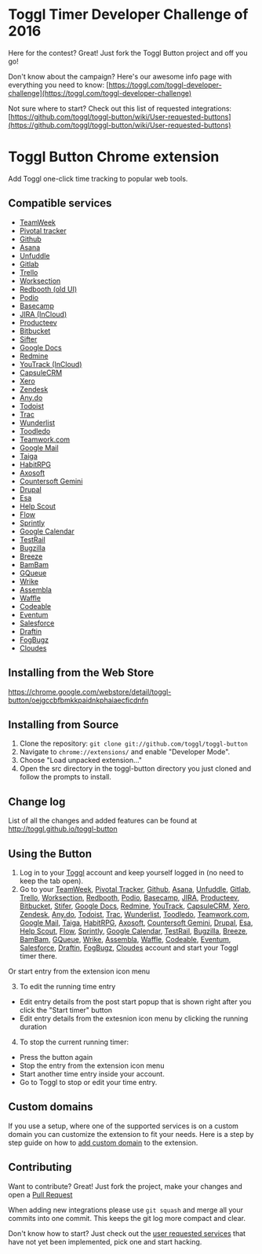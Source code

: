 # Toggl Timer Developer Challenge of 2016

Here for the contest? Great! Just fork the Toggl Button project and off you go!

Don't know about the campaign? Here's our awesome info page with everything you need to know: [https://toggl.com/toggl-developer-challenge](https://toggl.com/toggl-developer-challenge)

Not sure where to start? Check out this list of requested integrations: [https://github.com/toggl/toggl-button/wiki/User-requested-buttons](https://github.com/toggl/toggl-button/wiki/User-requested-buttons)

# Toggl Button Chrome extension

Add Toggl one-click time tracking to popular web tools.

## Compatible services
  - [TeamWeek][2]
  - [Pivotal tracker][3]
  - [Github][4]
  - [Asana][5]
  - [Unfuddle][6]
  - [Gitlab][7]
  - [Trello][8]
  - [Worksection][9]
  - [Redbooth (old UI)][10]
  - [Podio][11]
  - [Basecamp][12]
  - [JIRA (InCloud)][13]
  - [Producteev][14]
  - [Bitbucket][15]
  - [Sifter][16]
  - [Google Docs][17]
  - [Redmine][18]
  - [YouTrack (InCloud)][19]
  - [CapsuleCRM][20]
  - [Xero][21]
  - [Zendesk][22]
  - [Any.do][23]
  - [Todoist][24]
  - [Trac][25]
  - [Wunderlist][26]
  - [Toodledo][27]
  - [Teamwork.com][28]
  - [Google Mail][29]
  - [Taiga][30]
  - [HabitRPG][31]
  - [Axosoft][32]
  - [Countersoft Gemini][33]
  - [Drupal][34]
  - [Esa][35]
  - [Help Scout][36]
  - [Flow][37]
  - [Sprintly][38]
  - [Google Calendar][39]
  - [TestRail][40]
  - [Bugzilla][41]
  - [Breeze][42]
  - [BamBam][43]
  - [GQueue][44]
  - [Wrike][45]
  - [Assembla][46]
  - [Waffle][47]
  - [Codeable][48]
  - [Eventum][49]
  - [Salesforce][50]
  - [Draftin][51]
  - [FogBugz][52]
  - [Cloudes][53]

## Installing from the Web Store

https://chrome.google.com/webstore/detail/toggl-button/oejgccbfbmkkpaidnkphaiaecficdnfn

## Installing from Source

1.  Clone the repository: `git clone git://github.com/toggl/toggl-button`
2.  Navigate to `chrome://extensions/` and enable "Developer Mode".
3.  Choose "Load unpacked extension..."
4.  Open the src directory in the toggl-button directory you just cloned and follow the prompts to install.

## Change log

List of all the changes and added features can be found at http://toggl.github.io/toggl-button

## Using the Button
1.  Log in to your [Toggl][1] account and keep yourself logged in (no need to keep the tab open).
2.  Go to your [TeamWeek][2], [Pivotal Tracker][3], [Github][4], [Asana][5], [Unfuddle][6], [Gitlab][7],
[Trello][8], [Worksection][9], [Redbooth][10], [Podio][11], [Basecamp][12], [JIRA][13], [Producteev][14],
[Bitbucket][15], [Stifer][16], [Google Docs][17], [Redmine][18], [YouTrack][19], [CapsuleCRM][20],
[Xero][21], [Zendesk][22], [Any.do][23], [Todoist][24], [Trac][25], [Wunderlist][26], [Toodledo][27], [Teamwork.com][28], [Google Mail][29], [Taiga][30], [HabitRPG][31], [Axosoft][32], [Countersoft Gemini][33], [Drupal][34], [Esa][35], [Help Scout][36], [Flow][37], [Sprintly][38], [Google Calendar][39], [TestRail][40], [Bugzilla][41], [Breeze][42], [BamBam][43], [GQueue][44], [Wrike][45], [Assembla][46], [Waffle][47], [Codeable][48], [Eventum][49], [Salesforce][50], [Draftin][51], [FogBugz][52], [Cloudes][53] account and start your Toggl timer there.

Or start entry from the extension icon menu

3. To edit the running time entry
  - Edit entry details from the post start popup that is shown right after you click the "Start timer" button
  - Edit entry details from the extesnion icon menu by clicking the running duration

4. To stop the current running timer:
  - Press the button again
  - Stop the entry from the extension icon menu
  - Start another time entry inside your account.
  - Go to Toggl to stop or edit your time entry.

## Custom domains
If you use a setup, where one of the supported services is on a custom domain you can customize the extension to fit your needs. Here is a step by step guide on how to [add custom domain][98] to the extension.

## Contributing
Want to contribute? Great! Just fork the project, make your changes and open a [Pull Request][99]

When adding new integrations please use `git squash` and merge all your commits into one commit. This keeps the git log more compact and clear.

Don't know how to start? Just check out the [user requested services][97] that have not yet been implemented, pick one and start hacking.

[1]: https://www.toggl.com/
[2]: https://teamweek.com/
[3]: https://www.pivotaltracker.com/
[4]: https://github.com/
[5]: http://asana.com/
[6]: http://unfuddle.com/
[7]: https://gitlab.com/
[8]: https://trello.com/
[9]: http://worksection.com/
[10]: https://redbooth.com/
[11]: https://podio.com/
[12]: https://basecamp.com/
[13]: https://www.atlassian.com/software/jira
[14]: https://www.producteev.com/
[15]: https://www.bitbucket.org/
[16]: https://www.sifterapp.com/
[17]: https://docs.google.com/
[18]: http://www.redmine.org/
[19]: http://www.jetbrains.com/youtrack/
[20]: http://www.capsulecrm.com/
[21]: https://www.xero.com/
[22]: https://www.zendesk.com/
[23]: http://www.any.do/
[24]: https://todoist.com/
[25]: http://trac.edgewall.org/
[26]: https://www.wunderlist.com
[27]: https://www.toodledo.com/
[28]: https://www.teamwork.com/
[29]: https://mail.google.com
[30]: https://taiga.io/
[31]: https://habitrpg.com
[32]: https://www.axosoft.com
[33]: https://www.countersoft.com
[34]: https://www.drupal.org
[35]: https://esa.io
[36]: http://www.helpscout.net/
[37]: http://getflow.com/
[38]: https://sprint.ly
[39]: https://www.google.com/calendar
[40]: https://testrail.com
[41]: https://bugzilla.mozilla.org/
[42]: http://www.breeze.pm/
[43]: https://www.dobambam.com/
[44]: https://www.gqueues.com/
[45]: https://www.wrike.com/
[46]: https://www.assembla.com/
[47]: https://waffle.io/
[48]: https://www.codeable.io/
[49]: https://launchpad.net/eventum
[50]: http://www.salesforce.com/
[51]: https://draftin.com/
[52]: http://www.fogcreek.com/fogbugz/
[53]: http://test,cloudes.me/

[97]: https://github.com/toggl/toggl-button/wiki/User-requested-buttons
[98]: https://github.com/toggl/toggl-button/wiki/Adding-custom-domains
[99]: https://github.com/toggl/toggl-button/pulls
